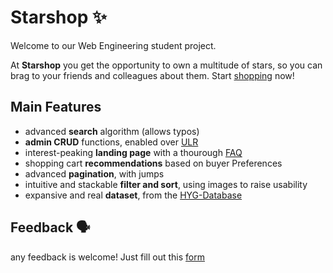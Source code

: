 # Starshop ✨
Welcome to our Web Engineering student project.


At **Starshop** you get the opportunity to own a multitude of stars, so you can brag to your friends and colleagues about them. Start [shopping](https://gerfr.github.io/starshop/) now!

## Main Features
- advanced **search** algorithm (allows typos)
- **admin CRUD** functions, enabled over [ULR](https://gerfr.github.io/starshop/articles.html?page=1&admin=true)
- interest-peaking **landing page** with a thourough [FAQ](https://gerfr.github.io/starshop/index.html#FAQ)
- shopping cart **recommendations** based on buyer Preferences
- advanced **pagination**, with jumps 
- intuitive and stackable **filter and sort**, using images to raise usability
- expansive and real **dataset**, from the [HYG-Database](https://github.com/astronexus/HYG-Database/blob/main/hyg/v2/hygfull.csv)

## Feedback 🗣️
any feedback is welcome!
Just fill out this [form](https://forms.gle/uGzK185UrhGXo4Zc8)
